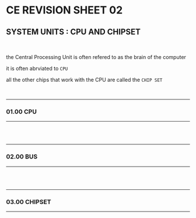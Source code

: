 # CE REVISION SHEET 02
## SYSTEM UNITS : CPU AND CHIPSET
<br>

the Central Processing Unit is often refered to as the brain of the computer

it is often abrviated to ```CPU```

all the other chips that work with the CPU are called the ```CHIP SET```



<br>

________
### 01.00 CPU
________________


<br>
<br>

________
### 02.00 BUS
________________


<br>
<br>

________
### 03.00 CHIPSET
________________






